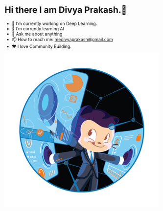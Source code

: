  # Hi there I am Divya Prakash.👋

- 🔭 I’m currently working on Deep Learning.
- 🌱 I’m currently learning AI
- 💬 Ask me about anything
- 📫 How to reach me: medivyaprakash@gmail.com
- ❤ I love Community Building.

![image](https://raw.githubusercontent.com/divyaprakash-Rx/divyaprakash-Rx/master/octocats/Fintechtocat.png)

